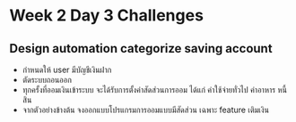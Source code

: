 # Week 2 Day 3 Challenges

## Design automation categorize saving account

* กำหนดให้ user มีบัญชีเงินฝาก
* ตัดระบบถอนออก
* ทุกครั้งที่ออมเงินเข้าระบบ จะได้รับการตั้งค่าสัดส่วนการออม ได้แก่ ค่าใช้จ่ายทั่วไป ค่าอาหาร หนี้สิน
* จากตัวอย่างข้างต้น จงออกแบบโปรแกรมการออมแบบมีสัดส่วน เฉพาะ feature เติมเงิน